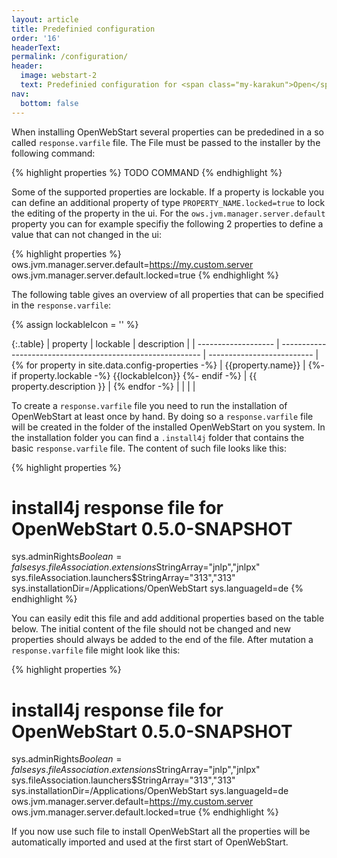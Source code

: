 ```yaml
---
layout: article
title: Predefinied configuration
order: '16'
headerText:
permalink: /configuration/
header:
  image: webstart-2
  text: Predefinied configuration for <span class="my-karakun">Open</span>WebStart
nav:
  bottom: false
---
```

When installing OpenWebStart several properties can be prededined in a so called `response.varfile` file. The File must be passed to the installer by the following command:

{% highlight properties %}
TODO COMMAND
{% endhighlight %}

Some of the supported properties are lockable. If a property is lockable you can define an additional property of type `PROPERTY_NAME.locked=true` to lock the editing of the property in the ui. For the `ows.jvm.manager.server.default` property you can for example specifiy the following 2 properties to define a value that can not changed in the ui:

{% highlight properties %}
ows.jvm.manager.server.default=https://my.custom.server
ows.jvm.manager.server.default.locked=true
{% endhighlight %}

The following table gives an overview of all properties that can be specified in the `response.varfile`:

{% assign lockableIcon = '<span class="icon has-text-success"><i class="fas fa-lg fa-check-square"></i></span>' %}

{:.table}
| property            | lockable                                                   | description                |
| ------------------- | ---------------------------------------------------------- | -------------------------- |
{% for property in site.data.config-properties -%}
| {{property.name}} |  {%- if property.lockable -%} {{lockableIcon}} {%- endif -%} | {{ property.description }} |
{% endfor -%}
| | | |

To create a `response.varfile` file you need to run the installation of OpenWebStart at least once by hand. By doing so a `response.varfile` file will be created in the folder of the installed OpenWebStart on you system. In the installation folder you can find a `.install4j` folder that contains the basic `response.varfile` file. The content of such file looks like this:

{% highlight properties %}
# install4j response file for OpenWebStart 0.5.0-SNAPSHOT
sys.adminRights$Boolean=false
sys.fileAssociation.extensions$StringArray="jnlp","jnlpx"
sys.fileAssociation.launchers$StringArray="313","313"
sys.installationDir=/Applications/OpenWebStart
sys.languageId=de
{% endhighlight %}

You can easily edit this file and add additional properties based on the table below. The initial content of the file should not be changed and new properties should always be added to the end of the file. After mutation a `response.varfile` file might look like this:

{% highlight properties %}
# install4j response file for OpenWebStart 0.5.0-SNAPSHOT
sys.adminRights$Boolean=false
sys.fileAssociation.extensions$StringArray="jnlp","jnlpx"
sys.fileAssociation.launchers$StringArray="313","313"
sys.installationDir=/Applications/OpenWebStart
sys.languageId=de
ows.jvm.manager.server.default=https://my.custom.server
ows.jvm.manager.server.default.locked=true
{% endhighlight %}

If you now use such file to install OpenWebStart all the properties will be automatically imported and used at the first start of OpenWebStart.